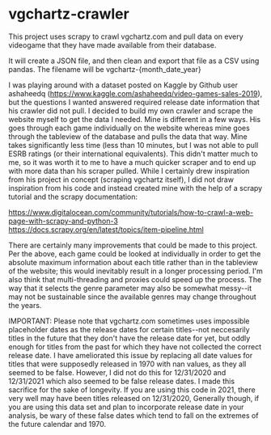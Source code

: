 # vgchartz-crawler
This project uses scrapy to crawl vgchartz.com and pull data on every videogame that they have made available from their database.

It will create a JSON file, and then clean and export that file as a CSV using pandas. 
The filename will be vgchartz-{month_date_year}

I was playing around with a dataset posted on Kaggle by Github user ashaheedq (https://www.kaggle.com/ashaheedq/video-games-sales-2019), but the questions I wanted answered required release date information that his crawler did not pull. I decided to build my own crawler and scrape the website myself to get the data I needed. Mine is different in a few ways. His goes through each game individually on the website whereas mine goes through the tableview of the database and pulls the data that way. Mine takes significantly less time (less than 10 minutes, but I was not able to pull ESRB ratings (or their international equivalents). This didn't matter much to me, so it was worth it to me to have a much quicker scraper and to end up with more data than his scraper pulled. While I certainly drew inspiration from his project in concept (scraping vgchartz itself), I did not draw inspiration from his code and instead created mine with the help of a scrapy tutorial and the scrapy documentation:

https://www.digitalocean.com/community/tutorials/how-to-crawl-a-web-page-with-scrapy-and-python-3
https://docs.scrapy.org/en/latest/topics/item-pipeline.html


There are certainly many improvements that could be made to this project. Per the above, each game could be looked at individually in order to get the absolute maximum information about each title rather than in the tableview of the website; this would inevitably result in a longer processing period. I'm also think that multi-threading and proxies could speed up the process. The way that it selects the genre parameter may also be somewhat messy--it may not be sustainable since the available genres may change throughout the years.

IMPORTANT: Please note that vgchartz.com sometimes uses impossible placeholder dates as the release dates for certain titles--not neccesarily titles in the future that they don't
have the release date for yet, but oddly enough for titles from the past for which they have not collected the correct release date. I have ameliorated this issue by replacing all 
date values for titles that were supposedly released in 1970 with nan values, as they all seemed to be false. However, I did not do this for 12/31/2020 and 12/31/2021 which also
seemed to be false release dates. I made this sacrifice for the sake of longevity. If you are using this code in 2021, there very well may have been titles released on 12/31/2020,
Generally though, if you are using this data set and plan to incorporate release date in your analysis, be wary of these false dates which tend to fall on the extremes of the
future calendar and 1970.
